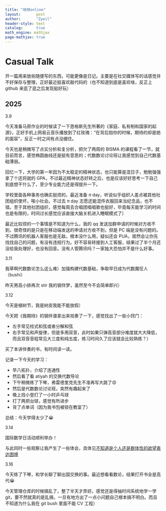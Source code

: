 ```yaml
---
title: "地球online"
layout:       post
author:       "Zyeil"
header-style: text
catalog:      true
math_engine: mathjax
page-mathjax: true
---
```


# Casual Talk

开一篇用来放些随便写的东西，可能更像是日记。主要是在社交媒体写的话感觉并不好保存与整理，正好最近挺喜欢敲代码的（也不知道到底是喜欢啥，反正上 github 来逛了逛之后发现挺好玩）

## 2025

3.9 

今天准备马原作业的时候读了一下恩格斯先生所著的《家庭、私有制和国家的起源》，正好手机上网易云音乐播放到了红玫瑰：“在背后抱你的时候，期待的却是她的面容”，反正一时之间有点没绷住。

今天也是稍微写了点实分析和复分析，把欠了两周的 BISMA 的课程看了一节，就目前而言，感觉椭圆曲线还是挺有意思的；代数数论讨论班让我感觉到自己代数基础薄弱。

回忆一下，大学的第一年因为不太稳定的精神状态，也只能算是混日子，勉勉强强拿了个还将就的 GPA，不过最近精神状态好转之后，也是应该好好思考一下自己到底想干什么了，至少专业能力还是得提升一下。

学校里面各种事务也确实挺烦的，最近准备 $\pi$ day，听说似乎组织人差点被其他社团组织使坏，唉小社会。不过去 $\pi$ day 志愿还能混件衣服回来当纪念品，也不错。至于其他社团组织，感觉每周去合唱团唱唱歌也挺好，毕竟每天能学习的时间也是有限的，时间过长感觉应该直接大脑关机进入睡眠模式了）

最近比较烦的一个事情是不知道为什么，我的 qq 发送加群申请的时候对方收不到，很奇怪的是只是在移动端发送的申请对方收不到，但是 PC 端是没有问题的。不过腾讯的机器人客服也是无敌，根本没什么用，疑似还会 PUA，居然会让你先找找自己的问题，有没有违规行为。好不容易转接到人工客服，结果过了半个月还没给我处理好，也没有回音。没有人管腾讯吗？一家独大恐怕并不是什么好事。

3.11

我草啊代数数论怎么这么难）加强构建代数基础，争取早日成为代数魔怔人（bushi）

昨天男高小排再次 stir 我的钢伴梦，虽然至今不会简单即兴）

3.12

今天是植树节，我是树皮我能不能放假）

今天把《我期待》的钢伴谱拿出来视奏了一下，感觉找出了一些小窍门：

- 左手常见柱式和弦或者分解和弦
- 右手常见和声旋律，但是多用双音，此时如果只弹高音部分难度就大大降低，而且双音音程常见大三度和纯五度，练习时间久了应该就会比较熟练？）

买了本讲伴奏的书，有时间读一读。

记录一下今天的学习：

- 早八拓扑，介绍了连通性
- 然后看了看 atiyah 的交换代数导论
- 下午稍微练了下琴，弗雷德里克先生不准再写大跳了😡
- 然后是代数数论讨论班，突然有趣起来了
- 晚上找小登打了一小时乒乓球
- 打了两把台球，感觉有所进步
- 背了点单词（因为我书包被锁在教室了）

总结：今天学得太少了😭

3.14

国际数学日活动顺利举办！

与此同时一些观察让我产生了一些体会，具体见[不知道是个人还是群体性的欲望表达困境](https://zyeil.github.io/2025/03/14/dilemma/)

3.16

今天练了下琴，和学长聊了聊出国交换的事。最近想看看数论，结果打开书全是高代😭

今天管理仓库的时候搞乱了，整了半天才弄好。感觉还是得抽时间系统地学一学 git，要不然就真的是乱搞，一旦有地方出了一点小问题自己根本搞不明白。而且不知道为什么我在 git bush 里面不能 CV 工程）
